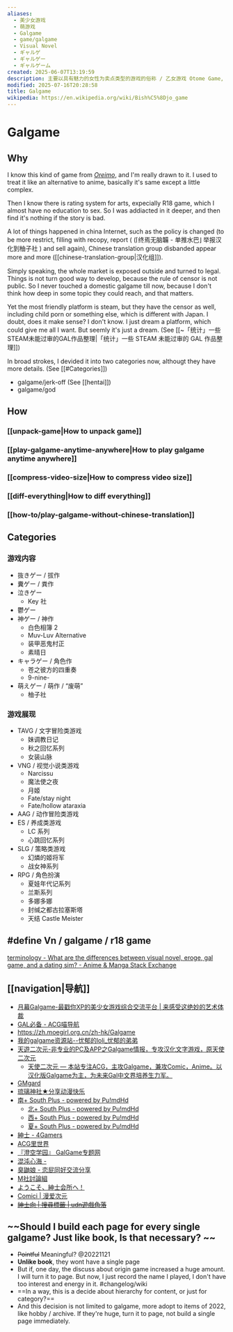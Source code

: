 ```yaml
---
aliases:
  - 美少女游戏
  - 萌游戏
  - Galgame
  - game/galgame
  - Visual Novel
  - ギャルゲ
  - ギャルゲー
  - ギャルゲーム
created: 2025-06-07T13:19:59
description: 主要以具有魅力的女性为卖点类型的游戏的俗称 / 乙女游戏 Otome Game, 冒险游戏 / hentai
modified: 2025-07-16T20:28:58
title: Galgame
wikipedia: https://en.wikipedia.org/wiki/Bish%C5%8Djo_game
---
```


# Galgame

## Why

I know this kind of game from [*Oreimo*](https://bgm.tv/subject/5436), and I'm really drawn to it. I used to treat it like an alternative to anime, basically it's same except a little complex.

Then I know there is rating system for arts, expecially R18 game, which I almost have no education to sex. So I was addiacted in it deeper, and then find it's nothing if the story is bad.

A lot of things happened in china Internet, such as the policy is changed (to be more restrict, filling with recopy, report ( (⌈终焉无脑韛 - 单推水巴⌋ 举报汉化到柚子社 ) and sell again), Chinese translation group disbanded appear more and more ([[chinese-translation-group|汉化组]]).

Simply speaking, the whole market is exposed outside and turned to legal. Things is not turn good way to develop, because the rule of censor is not public. So I never touched a domestic galgame till now, because I don't think how deep in some topic they could reach, and that matters.

Yet the most friendly platform is steam, but they have the censor as well, including child porn or something else, which is different with Japan. I doubt, does it make sense? I don't know. I just dream a platform, which could give me all I want. But seemly it's just a dream. (See [[~「统计」一些STEAM未能过审的GAL作品整理|「统计」一些 STEAM 未能过审的 GAL 作品整理]])

In broad strokes, I devided it into two categories now, althougt they have more details. (See [[#Categories]])

- galgame/jerk-off (See [[hentai]])
- galgame/god

## How

### [[unpack-game|How to unpack game]]

### [[play-galgame-anytime-anywhere|How to play galgame anytime anywhere]]

### [[compress-video-size|How to compress video size]]

### [[diff-everything|How to diff everything]]

### [[how-to/play-galgame-without-chinese-translation]]

## Categories

### 游戏内容

- 抜きゲー / 拔作
- 糞ゲー / 粪作
- 泣きゲー
    - Key 社
- 鬱ゲー
- 神ゲー / 神作
    - 白色相簿 2
    - Muv-Luv Alternative
    - 装甲恶鬼村正
    - 素晴日
- キャラゲー / 角色作
    - 苍之彼方的四重奏
    - 9-nine-
- 萌えゲー / 萌作 / “废萌”
    - 柚子社

### 游戏展现

- TAVG / 文字冒险类游戏
    - 妹调教日记
    - 秋之回忆系列
    - 女装山脉
- VNG / 视觉小说类游戏
    - Narcissu
    - 魔法使之夜
    - 月姬
    - Fate/stay night
    - Fate/hollow ataraxia
- AAG / 动作冒险类游戏
- ES / 养成类游戏
    - LC 系列
    - 心跳回忆系列
- SLG / 策略类游戏
    - 幻燐的姬将军
    - 战女神系列
- RPG / 角色扮演
    - 夏娃年代记系列
    - 兰斯系列
    - 多娜多娜
    - 封缄之都古拉塞斯塔
    - 天结 Castle Meister

## #define Vn / galgame / r18 game

 [terminology - What are the differences between visual novel, eroge, gal game, and a dating sim? - Anime & Manga Stack Exchange](https://anime.stackexchange.com/questions/4926/what-are-the-differences-between-visual-novel-eroge-gal-game-and-a-dating-sim)

## [[navigation|导航]]

- [月幕Galgame-最戳你XP的美少女游戏综合交流平台 | 来感受这绝妙的艺术体裁](https://www.ymgal.games/index)
- [GAL必备 - ACG喵导航](https://www.miaoaaa.com/favorites/gal%e5%bf%85%e5%a4%87)
- https://zh.moegirl.org.cn/zh-hk/Galgame
- [我的galgame资源站--忧郁的loli_忧郁的弟弟](https://www.mmgal.com/)
- [天遊二次元-非专业的PC及APP之Galgame情报，专攻汉化文字游戏，原天使二次元](https://www.tiangal.com/)
    - [天使二次元 — 本站专注ACG，主攻Galgame，兼攻Comic，Anime。以汉化版Galgame为主，为未来Gal中文界培养生力军。](https://www.tianshie.com/)
- [GMgard ](https://gmgard.com/)
- [琉璃神社★分享动漫快乐](https://acg.gy)
- [南+ South Plus - powered by Pu!mdHd](https://www.south-plus.net/)
    - [北+ South Plus - powered by Pu!mdHd](https://www.north-plus.net/)
    - [西+ South Plus - powered by Pu!mdHd](https://www.east-plus.net/)
    - [夏+ South Plus - powered by Pu!mdHd](https://www.summer-plus.net/)
- [紳士 - 4Gamers](https://www.4gamers.com.tw/gentlemen)
- [ACG里世界](https://acgn.zone/)
- [『澄空学园』 GalGame专题网](https://bbs.sumisora.net/)
- [混沌心海 -](https://imcsea.club/)
- [臭鼬娘 - 恋屁同好交流分享](https://www.skunkgirl.cc/)
- [M社討論組](https://lt.gkdacg.com/)
- [ようこそ、紳士会所へ！](https://www.sshs.pw/)
- [Comici | 漫爱次元](https://www.comici.win/)
- ~~[紳士向 | 搜尋標籤 | udn遊戲角落](https://game.udn.com/game/tag/紳士向)~~

## ~~Should I build each page for every single galgame? Just like book, Is that necessary? ~~

- ~~Pointful~~ Meaningful? @20221121
- **Unlike book**, they wont have a single page
- But if, one day, the discuss about origin game increased a huge amount. I will turn it to page. But now, I just record the name I played, I don't have too interest and energy in it. \#changelog/wiki
- ==In a way, this is a decide about hierarchy for content, or just for category?==
- And this decision is not limited to galgame, more adopt to items of 2022, like hobby / archive. If they're huge, turn it to page, not build a single page immediately.
